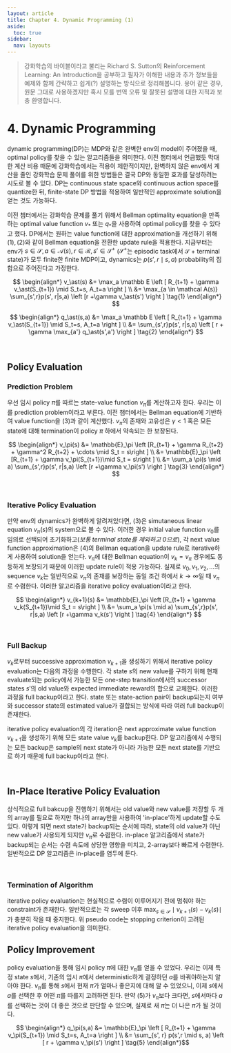 ```yaml
---
layout: article
title: Chapter 4. Dynamic Programming (1)
aside:
  toc: true
sidebar:
  nav: layouts
---
```


> 강화학습의 바이블이라고 불리는 Richard S. Sutton의 Reinforcement Learning: An Introduction을 공부하고 필자가 이해한 내용과 추가 정보들을 예제와 함께 간략하고 쉽게(?) 설명하는 방식으로 정리해봅니다. 용어 같은 경우, 원문 그대로 사용하겠지만 혹시 모를 번역 오류 및 잘못된 설명에 대한 지적과 보충 환영합니다. 

# 4. Dynamic Programming
dynamic programming(DP)는 MDP와 같은 완벽한 env의 model이 주어졌을 때, optimal policy를 찾을 수 있는 알고리즘들을 의미한다. 이전 챕터에서 언급했듯 막대한 계산 비용 때문에 강화학습에서는 적용이 제한적이지만, 완벽하지 않은 env에서 계산을 줄인 강화학습 문제 풀이를 위한 방법들은 결국 DP와 동일한 효과를 달성하려는 시도로 볼 수 있다. DP는 continuous state space와 continuous action space를 quantize한 뒤, finite-state DP 방법을 적용하여 일반적인 approximate solution을 얻는 것도 가능하다. 

이전 챕터에서는 강화학습 문제를 풀기 위해서 Bellman optimality equation을 만족하는 optimal value function $v_\ast$ 또는 $q_\ast$을 사용하여 optimal policy를 찾을 수 있다고 했다. DP에서는 원하는 value function에 대한 approximation을 개선하기 위해 $(1),(2)$와 같이 Bellman equation을 전환한 update rule을 적용한다. 지금부터는 env가 $s \in \mathcal{S}, a \in \mathcal{A}(s), r \in \mathcal {R}, s' \in \mathcal {S^+}$ ($\mathcal {S^+}$는 episodic task에서 $\mathcal{S}$ + terminal state)가 모두 finite한 finite MDP이고, dynamics는 $p(s', r \mid s,a)$ probability의 집합으로 주어진다고 가정한다. 

$$ \begin{align*} v_\ast(s) 
&= \max_a \mathbb E \left [ R_{t+1} + \gamma v_\ast(S_{t+1}) \mid S_t=s, A_t=a  \right ] \\ 
&= \max_{a \in \mathcal A(s)} \sum_{s',r}p(s', r|s,a) \left [r +\gamma v_\ast(s') \right ] \tag{1} \end{align*} $$

$$ \begin{align*} q_\ast(s,a) &= \max_a \mathbb E \left [ R_{t+1} + \gamma v_\ast(S_{t+1}) \mid S_t=s, A_t=a  \right ] \\ 
&= \sum_{s',r}p(s', r|s,a) \left [ r + \gamma \max_{a'} q_\ast(s',a') \right ] \tag{2} \end{align*} $$

<br/>

## Policy Evaluation
### Prediction Problem
우선 임시 policy $\pi$를 따르는 state-value function $v_\pi$를 계산하고자 한다. 우리는 이를 prediction problem이라고 부른다. 
이전 챕터에서는 Bellman equation에 기반하여 value function을 $(3)$과 같이 계산했다. $v_\pi$의 존재와 고유성은 $\gamma < 1$ 혹은 모든 state에 대해 termination이 policy $\pi$ 하에서 약속되는 한 보장된다. 

$$ \begin{align*} v_\pi(s) &= \mathbb{E}_\pi \left [R_{t+1} + \gamma R_{t+2} + \gamma^2 R_{t+2} + \cdots \mid S_t = s\right ] \\
&= \mathbb{E}_\pi \left [R_{t+1} + \gamma v_\pi(S_{t+1})\mid S_t = s\right ] \\
&= \sum_a \pi(s \mid a) \sum_{s',r}p(s', r|s,a) \left [r +\gamma v_\pi(s') \right ] \tag{3} \end{align*} $$

<br/>

### Iterative Policy Evaluation
만약 env의 dynamics가 완벽하게 알려져있다면, $(3)$은 simutaneous linear equation $v_\pi(s)$의 system으로 볼 수 있다. 이러한 경우 initial value function $v_0$를 임의로 선택되어 초기화하고(*보통 terminal state를 제외하고 0으로*), 각 next value function approximation은 $(4)$의 Bellman equation을 update rule로 iterative하게 사용하여 solution을 얻는다. $v_\pi$에 대한 Bellman equation이 $v_k = v_\pi$ 경우에도 동등하게 보장되기 때문에 이러한 update rule이 적용 가능하다. 실제로 $v_0, v_1, v_2, \ldots$의 sequence $v_k$는 일반적으로 $v_\pi$의 존재를 보장하는 동일 조건 하에서 $k \rightarrow \infty$일 때 $v_\pi$로 수렴한다. 이러한 알고리즘을 iterative policy evaluation이라고 한다. 

$$ \begin{align*} v_{k+1}(s) &= \mathbb{E}_\pi \left [R_{t+1} + \gamma v_k(S_{t+1})\mid S_t = s\right ] \\
&= \sum_a \pi(s \mid a) \sum_{s',r}p(s', r|s,a) \left [r +\gamma v_k(s') \right ] \tag{4} \end{align*} $$

<br/>

### Full Backup
$v_k$로부터 successive approximation $v_{k+1}$을 생성하기 위해서 iterative policy evaluation는 다음의 과정을 수행한다. 각 state $s$의 new value를 구하기 위해 현재 evaluate되는 policy에서 가능한 모든 one-step transition에서의 successor states $s'$의 old value와 expected immediate reward의 합으로 교체한다. 이러한 과정을 full backup이라고 한다. state 또는 state-action pair이 backup되는지 여부와 successor state의 estimated value가 결합되는 방식에 따라 여러 full backup이 존재한다. 

iterative policy evaluation의 각 iteration은 next approximate value function $v_{k+1}$을 생성하기 위해 모든 state value $v_k$를 backup한다. DP 알고리즘에서 수행되는 모든 backup은 sample의 next state가 아니라 가능한 모든 next state를 기반으로 하기 때문에 full backup이라고 한다. 

<br/>

## In-Place Iterative Policy Evaluation

상식적으로 full bakcup을 진행하기 위해서는 old value와 new value를 저장할 두 개의 array를 필요로 하지만 하나의 array만을 사용하여 'in-place'하게 update할 수도 있다. 이렇게 되면 next state가 backup되는 순서에 따라, state의 old value가 아닌 new value가 사용되게 되지만 $v_\pi$로 수렴한다. in-place 알고리즘에서 state가 backup되는 순서는 수렴 속도에 상당한 영향을 미치고, 2-array보다 빠르게 수렴한다. 일반적으로 DP 알고리즘은 in-place를 염두에 둔다. 

<br/>

### Termination of Algorithm

iterative policy evaluation는 현실적으로 수렴이 이루어지기 전에 멈춰야 하는 constraint가 존재한다. 일반적으로는 각 sweep 이후 $\max_{s \in \mathcal{S}} \mid v_{k+1}(s) - v_k(s) \mid$가 충분히 작을 때 중지한다. 위 pseudo code는 stopping criterion이 고려된 iterative policy evaluation을 의미한다. 


## Policy Improvement
policy evaluation을 통해 임시 policy $\pi$에 대한 $v_\pi$를 얻을 수 있었다. 우리는 이제 특정 state $s$에서, 기존의 임시 $\pi$에서 deterministic하게 결정하던 $a$를 바꿔야하는지 알아야 한다. $v_\pi$를 통해 $s$에서 현재 $\pi$가 얼마나 좋은지에 대해 알 수 있었으니, 이제 $s$에서 $a$를 선택한 후 어떤 $\pi$를 따를지 고려하면 된다. 만약 $(5)$가 $v_\pi$보다 크다면, $s$에서마다 $a$를 선택하는 것이 더 좋은 것으로 판단할 수 있으며, 실제로 새 $\pi$는 더 나은 $\pi$가 될 것이다. 

$$ \begin{align*} q_\pi(s,a) &= \mathbb{E}_\pi \left [ R_{t+1} + \gamma v_\pi(S_{t+1}) \mid S_t=s, A_t=a \right ] \\ &= \sum_{s', r} p(s',r \mid s, a) \left [ r + \gamma v_\pi(s') \right ] \tag{5} \end{align*}$$

<br/>

